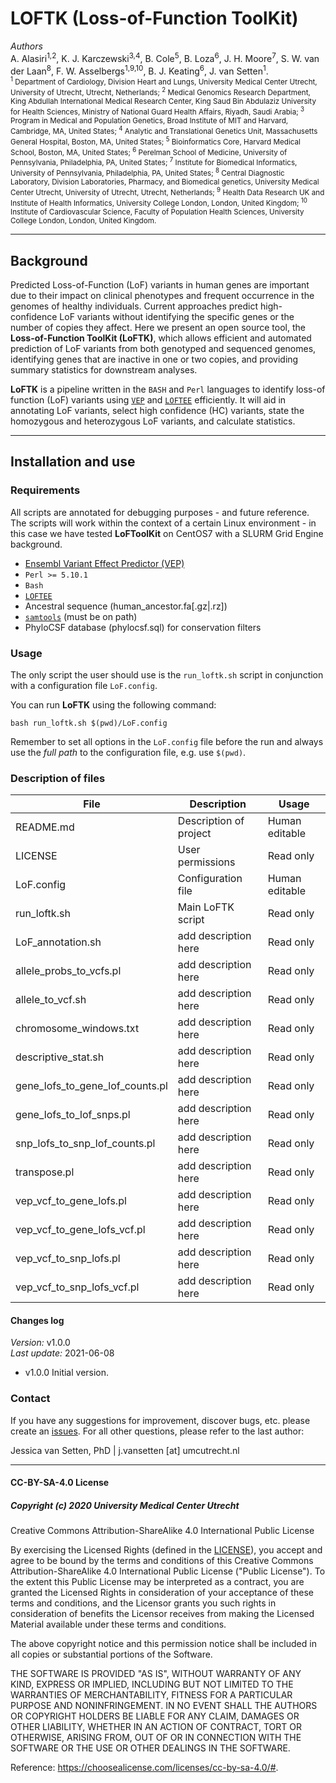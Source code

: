 LOFTK (Loss-of-Function ToolKit)
============

*Authors*</br>
A. Alasiri<sup>1,2</sup>, K. J. Karczewski<sup>3,4</sup>, B. Cole<sup>5</sup>, B. Loza<sup>6</sup>, J. H. Moore<sup>7</sup>, S. W. van der Laan<sup>8</sup>, F. W. Asselbergs<sup>1,9,10</sup>, B. J. Keating<sup>6</sup>, J. van Setten<sup>1</sup>. <br>
<sup><sup>1</sup> Department of Cardiology, Division Heart and Lungs, University Medical Center Utrecht, University of Utrecht, Utrecht, Netherlands; <sup>2</sup> Medical Genomics Research Department, King Abdullah International Medical Research Center, King Saud Bin Abdulaziz University for Health Sciences, Ministry of National Guard Health Affairs, Riyadh, Saudi Arabia; <sup>3</sup> Program in Medical and Population Genetics, Broad Institute of MIT and Harvard, Cambridge, MA, United States; <sup>4</sup> Analytic and Translational Genetics Unit, Massachusetts General Hospital, Boston, MA, United States; <sup>5</sup> Bioinformatics Core, Harvard Medical School, Boston, MA, United States; <sup>6</sup> Perelman School of Medicine, University of Pennsylvania, Philadelphia, PA, United States; <sup>7</sup> Institute for Biomedical Informatics, University of Pennsylvania, Philadelphia, PA, United States; <sup>8</sup> Central Diagnostic Laboratory, Division Laboratories, Pharmacy, and Biomedical genetics, University Medical Center Utrecht, University of Utrecht, Utrecht, Netherlands; <sup>9</sup> Health Data Research UK and Institute of Health Informatics, University College London, London, United Kingdom; <sup>10</sup> Institute of Cardiovascular Science, Faculty of Population Health Sciences, University College London, London, United Kingdom.</sup>

--------------

## Background

Predicted Loss-of-Function (LoF) variants in human genes are important due to their impact on clinical phenotypes and frequent occurrence in the genomes of healthy individuals. Current approaches predict high-confidence LoF variants without identifying the specific genes or the number of copies they affect. Here we present an open source tool, the **Loss-of-Function ToolKit (LoFTK)**, which allows efficient and automated prediction of LoF variants from both genotyped and sequenced genomes, identifying genes that are inactive in one or two copies, and providing summary statistics for downstream analyses. 

**LoFTK** is a pipeline written in the `BASH` and `Perl` languages to identify loss-of function (LoF) variants using [`VEP`](https://github.com/Ensembl/ensembl-vep) and [`LOFTEE`](https://github.com/konradjk/loftee) efficiently. It will aid in annotating LoF variants, select high confidence (HC) variants, state the homozygous and heterozygous LoF variants, and calculate statistics.

--------------

## Installation and use

### Requirements
All scripts are annotated for debugging purposes - and future reference. The scripts will work within the context of a certain Linux environment - in this case we have tested **LoFToolKit** on CentOS7 with a SLURM Grid Engine background.

- [Ensembl Variant Effect Predictor (VEP)](https://github.com/Ensembl/ensembl-vep)
- `Perl >= 5.10.1`
- `Bash`
- [`LOFTEE`](https://github.com/konradjk/loftee)
- Ancestral sequence (human_ancestor.fa[.gz|.rz])
- [`samtools`](https://github.com/samtools/samtools) (must be on path)
- PhyloCSF database (phylocsf.sql) for conservation filters

### Usage
The only script the user should use is the `run_loftk.sh` script in conjunction with a configuration file `LoF.config`.

You can run **LoFTK** using the following command: 

```
bash run_loftk.sh $(pwd)/LoF.config
```

Remember to set all options in the `LoF.config` file before the run and always use the _full path_ to the configuration file, e.g. use `$(pwd)`.

### Description of files

File                              | Description                      | Usage         
--------------------------------- | -------------------------------- | --------------
README.md                         | Description of project           | Human editable
LICENSE                           | User permissions                 | Read only
LoF.config                        | Configuration file               | Human editable
run_loftk.sh                      | Main LoFTK script                | Read only
LoF_annotation.sh                 | add description here             | Read only
allele_probs_to_vcfs.pl           | add description here             | Read only
allele_to_vcf.sh                  | add description here             | Read only
chromosome_windows.txt            | add description here             | Read only
descriptive_stat.sh               | add description here             | Read only
gene_lofs_to_gene_lof_counts.pl   | add description here             | Read only
gene_lofs_to_lof_snps.pl          | add description here             | Read only
snp_lofs_to_snp_lof_counts.pl     | add description here             | Read only
transpose.pl                      | add description here             | Read only
vep_vcf_to_gene_lofs.pl           | add description here             | Read only
vep_vcf_to_gene_lofs_vcf.pl       | add description here             | Read only
vep_vcf_to_snp_lofs.pl            | add description here             | Read only
vep_vcf_to_snp_lofs_vcf.pl        | add description here             | Read only


#### Changes log
_Version:_      v1.0.0</br>
_Last update:_  2021-06-08</br>
    
* v1.0.0 Initial version. 

### Contact

If you have any suggestions for improvement, discover bugs, etc. please create an [issues](https://github.com/CirculatoryHealth/LoFTK/issues). For all other questions, please refer to the last author: 

Jessica van Setten, PhD | j.vansetten [at] umcutrecht.nl 

--------------

#### CC-BY-SA-4.0 License
##### Copyright (c) 2020 University Medical Center Utrecht

Creative Commons Attribution-ShareAlike 4.0 International Public License

By exercising the Licensed Rights (defined in the [LICENSE](LICENSE)), you accept and agree to be bound by the terms and conditions of this Creative Commons Attribution-ShareAlike 4.0 International Public License ("Public License"). To the extent this Public License may be interpreted as a contract, you are granted the Licensed Rights in consideration of your acceptance of these terms and conditions, and the Licensor grants you such rights in consideration of benefits the Licensor receives from making the Licensed Material available under these terms and conditions.

The above copyright notice and this permission notice shall be included in all copies or substantial portions of the Software.

THE SOFTWARE IS PROVIDED "AS IS", WITHOUT WARRANTY OF ANY KIND, EXPRESS OR IMPLIED, INCLUDING BUT NOT LIMITED TO THE WARRANTIES OF MERCHANTABILITY, FITNESS FOR A PARTICULAR PURPOSE AND NONINFRINGEMENT. IN NO EVENT SHALL THE AUTHORS OR COPYRIGHT HOLDERS BE LIABLE FOR ANY CLAIM, DAMAGES OR OTHER LIABILITY, WHETHER IN AN ACTION OF CONTRACT, TORT OR OTHERWISE, ARISING FROM, OUT OF OR IN CONNECTION WITH THE SOFTWARE OR THE USE OR OTHER DEALINGS IN THE SOFTWARE.

Reference: https://choosealicense.com/licenses/cc-by-sa-4.0/#.
